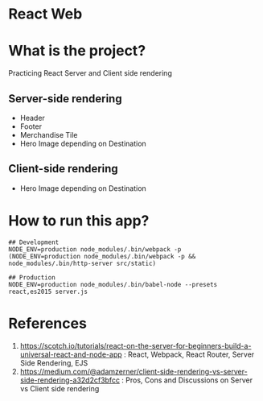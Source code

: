 # React Web

# What is the project? 
Practicing React Server and Client side rendering

## Server-side rendering
* Header
* Footer
* Merchandise Tile
* Hero Image depending on Destination

## Client-side rendering
* Hero Image depending on Destination

# How to run this app?
```
## Development
NODE_ENV=production node_modules/.bin/webpack -p
(NODE_ENV=production node_modules/.bin/webpack -p && node_modules/.bin/http-server src/static)

## Production
NODE_ENV=production node_modules/.bin/babel-node --presets react,es2015 server.js
```

# References
1. https://scotch.io/tutorials/react-on-the-server-for-beginners-build-a-universal-react-and-node-app : React, Webpack, React Router, Server Side Rendering, EJS
2. https://medium.com/@adamzerner/client-side-rendering-vs-server-side-rendering-a32d2cf3bfcc : Pros, Cons and Discussions on Server vs Client side rendering
